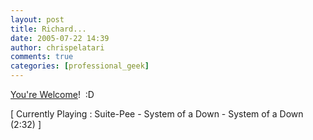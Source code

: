```yaml
---
layout: post
title: Richard...
date: 2005-07-22 14:39
author: chrispelatari
comments: true
categories: [professional_geek]
---
```

<a href="http://jazzynupe.net/blog/archive/2005/07/21/2.aspx">You're
Welcome</a>!  :D
<p class="media">[ Currently Playing : Suite-Pee - System of a Down - System of a
Down (2:32) ]</p>
